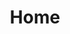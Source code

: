---
home: true
title: Home
heroImage: /images/logo.png
actions:
  - text: Get Started
    link: /article/
    type: primary

features:
  - title: 计算机
    details: Computer Science & Computer Engineering
  - title: 见闻
    details: Sights, sounds, and thoughts
  - title: 游戏
    details: Gaming Experience


footer: MIT Licensed
---